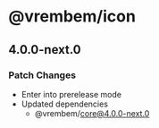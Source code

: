 # @vrembem/icon

## 4.0.0-next.0

### Patch Changes

- Enter into prerelease mode
- Updated dependencies
  - @vrembem/core@4.0.0-next.0
